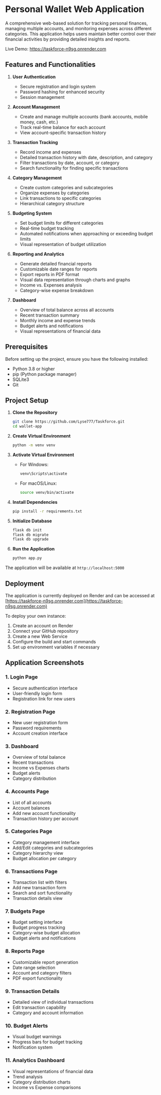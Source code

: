 # Personal Wallet Web Application

A comprehensive web-based solution for tracking personal finances, managing multiple accounts, and monitoring expenses across different categories. This application helps users maintain better control over their financial activities by providing detailed insights and reports.

Live Demo: https://taskforce-n9sg.onrender.com

## Features and Functionalities

1. **User Authentication**
   - Secure registration and login system
   - Password hashing for enhanced security
   - Session management

2. **Account Management**
   - Create and manage multiple accounts (bank accounts, mobile money, cash, etc.)
   - Track real-time balance for each account
   - View account-specific transaction history

3. **Transaction Tracking**
   - Record income and expenses
   - Detailed transaction history with date, description, and category
   - Filter transactions by date, account, or category
   - Search functionality for finding specific transactions

4. **Category Management**
   - Create custom categories and subcategories
   - Organize expenses by categories
   - Link transactions to specific categories
   - Hierarchical category structure

5. **Budgeting System**
   - Set budget limits for different categories
   - Real-time budget tracking
   - Automated notifications when approaching or exceeding budget limits
   - Visual representation of budget utilization

6. **Reporting and Analytics**
   - Generate detailed financial reports
   - Customizable date ranges for reports
   - Export reports in PDF format
   - Visual data representation through charts and graphs
   - Income vs. Expenses analysis
   - Category-wise expense breakdown

7. **Dashboard**
   - Overview of total balance across all accounts
   - Recent transaction summary
   - Monthly income and expense trends
   - Budget alerts and notifications
   - Visual representations of financial data

## Prerequisites

Before setting up the project, ensure you have the following installed:

- Python 3.8 or higher
- pip (Python package manager)
- SQLite3
- Git

## Project Setup

1. **Clone the Repository**
   ```bash
   git clone https://github.com/Lyse777/Taskforce.git
   cd wallet-app
   ```

2. **Create Virtual Environment**
   ```bash
   python -m venv venv
   ```

3. **Activate Virtual Environment**
   - For Windows:
     ```bash
     venv\Scripts\activate
     ```
   - For macOS/Linux:
     ```bash
     source venv/bin/activate
     ```

4. **Install Dependencies**
   ```bash
   pip install -r requirements.txt
   ```

5. **Initialize Database**
   ```bash
   flask db init
   flask db migrate
   flask db upgrade
   ```

6. **Run the Application**
   ```bash
   python app.py
   ```

The application will be available at `http://localhost:5000`

## Deployment

The application is currently deployed on Render and can be accessed at [https://taskforce-n9sg.onrender.com](https://taskforce-n9sg.onrender.com)

To deploy your own instance:
1. Create an account on Render
2. Connect your GitHub repository
3. Create a new Web Service
4. Configure the build and start commands
5. Set up environment variables if necessary

## Application Screenshots

### 1. Login Page
- Secure authentication interface
- User-friendly login form
- Registration link for new users

### 2. Registration Page
- New user registration form
- Password requirements
- Account creation interface

### 3. Dashboard
- Overview of total balance
- Recent transactions
- Income vs Expenses charts
- Budget alerts
- Category distribution

### 4. Accounts Page
- List of all accounts
- Account balances
- Add new account functionality
- Transaction history per account

### 5. Categories Page
- Category management interface
- Add/Edit categories and subcategories
- Category hierarchy view
- Budget allocation per category

### 6. Transactions Page
- Transaction list with filters
- Add new transaction form
- Search and sort functionality
- Transaction details view

### 7. Budgets Page
- Budget setting interface
- Budget progress tracking
- Category-wise budget allocation
- Budget alerts and notifications

### 8. Reports Page
- Customizable report generation
- Date range selection
- Account and category filters
- PDF export functionality

### 9. Transaction Details
- Detailed view of individual transactions
- Edit transaction capability
- Category and account information

### 10. Budget Alerts
- Visual budget warnings
- Progress bars for budget tracking
- Notification system

### 11. Analytics Dashboard
- Visual representations of financial data
- Trend analysis
- Category distribution charts
- Income vs Expense comparisons
